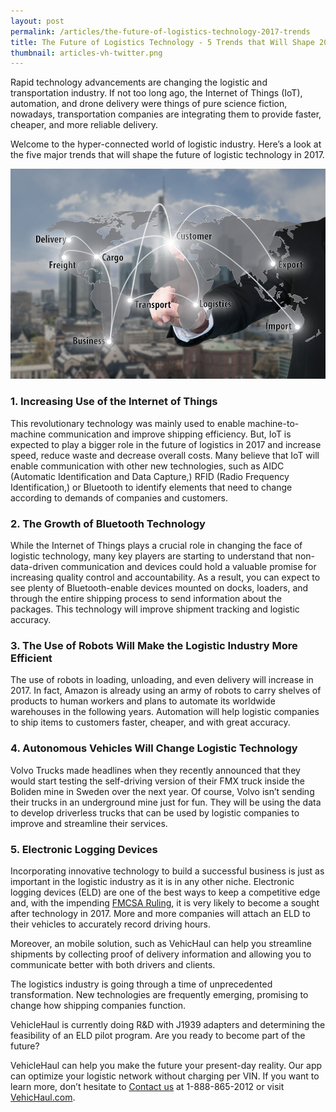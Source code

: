 ```yaml
---
layout: post
permalink: /articles/the-future-of-logistics-technology-2017-trends
title: The Future of Logistics Technology - 5 Trends that Will Shape 2017
thumbnail: articles-vh-twitter.png
---
```


Rapid technology advancements are changing the logistic and transportation industry. If not too long ago, the Internet of Things (IoT), automation, and drone delivery were things of pure science fiction, nowadays, transportation companies are integrating them to provide faster, cheaper, and more reliable delivery.

Welcome to the hyper-connected world of logistic industry. Here’s a look at the five major trends that will shape the future of logistic technology in 2017.

![future logistics](/img/articles/future-logistics.jpg)

### 1. Increasing Use of the Internet of Things

This revolutionary technology was mainly used to enable machine-to-machine communication and improve shipping efficiency. But, IoT is expected to play a bigger role in the future of logistics in 2017 and increase speed, reduce waste and decrease overall costs. Many believe that IoT will enable communication with other new technologies, such as AIDC (Automatic Identification and Data Capture,) RFID (Radio Frequency Identification,) or Bluetooth to identify elements that need to change according to demands of companies and customers.

### 2. The Growth of Bluetooth Technology

While the Internet of Things plays a crucial role in changing the face of logistic technology, many key players are starting to understand that non-data-driven communication and devices could hold a valuable promise for increasing quality control and accountability. As a result, you can expect to see plenty of Bluetooth-enable devices mounted on docks, loaders, and through the entire shipping process to send information about the packages. This technology will improve shipment tracking and logistic accuracy.

### 3. The Use of Robots Will Make the Logistic Industry More Efficient

The use of robots in loading, unloading, and even delivery will increase in 2017. In fact, Amazon is already using an army of robots to carry shelves of products to human workers and plans to automate its worldwide warehouses in the following years. Automation will help logistic companies to ship items to customers faster, cheaper, and with great accuracy.

### 4. Autonomous Vehicles Will Change Logistic Technology

Volvo Trucks made headlines when they recently announced that they would start testing the self-driving version of their FMX truck inside the Boliden mine in Sweden over the next year. Of course, Volvo isn’t sending their trucks in an underground mine just for fun. They will be using the data to develop driverless trucks that can be used by logistic companies to improve and streamline their services.

### 5. Electronic Logging Devices

Incorporating innovative technology to build a successful business is just as important in the logistic industry as it is in any other niche. Electronic logging devices (ELD) are one of the best ways to keep a competitive edge and, with the impending [FMCSA Ruling](https://www.fmcsa.dot.gov/hours-service/elds/electronic-logging-devices), it is very likely to become a sought after technology in 2017. More and more companies will attach an ELD to their vehicles to accurately record driving hours.

Moreover, an mobile solution, such as VehicHaul can help you streamline shipments by collecting proof of delivery information and allowing you to communicate better with both drivers and clients.

The logistics industry is going through a time of unprecedented transformation. New technologies are frequently emerging, promising to change how shipping companies function.

VehicleHaul is currently doing R&D with J1939 adapters and determining the feasibility of an ELD pilot program. Are you ready to become part of the future?

VehicleHaul can help you make the future your present-day reality. Our app can optimize your logistic network without charging per VIN. If you want to learn more, don’t hesitate to [Contact us](http://www.vehichaul.com/contact "Contact Us") at 1-888-865-2012 or visit [VehicHaul.com](http://www.vehichaul.com/ "VehicHaul").
